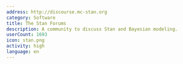 ```yaml
---
address: http://discourse.mc-stan.org
category: Software
title: The Stan Forums
description: A community to discuss Stan and Bayesian modeling.
userCount: 1693
icon: stan.png
activity: high
language: en
---
```

